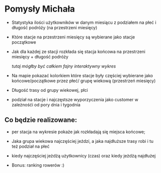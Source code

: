 # Pomysły Michała

+ Statystyka ilości użytkowników w danym miesiącu z podziałem na płeć i długość podróży (na przestrzeni miesięcy)

+ Które stacje na przestrzeni miesięcy są wybierane jako stacje początkowe

+ Jak dla każdej ze stacji rozkłada się stacja końcowa na przestrzeni miesięcy + długość podróży 

  *tutaj mógłby być całkiem fajny interaktywny wykres*

+ Na mapie pokazać kolorkiem które stacje były częściej wybierane jako końcowe/początkowe przez płeć/ grupę wiekową (przestrzeń miesięcy)

+ Długość trasy od grupy wiekowej, płci

+ podział na stacje i najczęstsze wyporzyczenia jako customer w zależnośći od pory dnia i tygodnia

## Co będzie realizowane:

+ per stacja na wykresie pokaże jak rozkładają się miejsca końcowe;

+ Jaka grupa wiekowa najczęściej jeździ, a jaka najdłuższe trasy robi i tu też podział na płeć

+ kiedy najczęściej jeżdżą użytkownicy (czas) oraz kiedy jeżdżą najdłużej

- Bonus: ranking rowerów :)
  